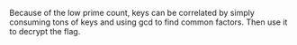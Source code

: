 Because of the low prime count, keys can be correlated by simply consuming tons of keys and using gcd to find common factors. Then use it to decrypt the flag.
